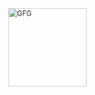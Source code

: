 <img width= "160" alt ="GFG" src="https://images.unsplash.com/photo-1555009306-9e3c5b6a66e3?ixlib=rb-1.2.1&ixid=MnwxMjA3fDB8MHxwaG90by1wYWdlfHx8fGVufDB8fHx8&auto=format&fit=crop&w=464&q=80">
